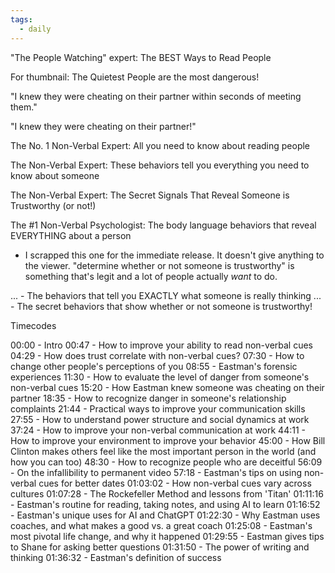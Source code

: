 ```yaml
---
tags:
  - daily
---
```

"The People Watching" expert: The BEST Ways to Read People 

For thumbnail: The Quietest People are the most dangerous!

"I knew they were cheating on their partner within seconds of meeting them."

"I knew they were cheating on their partner!"

The No. 1 Non-Verbal Expert: All you need to know about reading people

The Non-Verbal Expert: These behaviors tell you everything you need to know about someone

The Non-Verbal Expert: The Secret Signals That Reveal Someone is Trustworthy (or not!)

The #1 Non-Verbal Psychologist: The body language behaviors that reveal EVERYTHING about a person
 - I scrapped this one for the immediate release. It doesn't give anything to the viewer. "determine whether or not someone is trustworthy" is something that's legit and a lot of people actually *want* to do.

... - The behaviors that tell you EXACTLY what someone is really thinking
... - The secret behaviors that show whether or not someone is trustworthy!

Timecodes

00:00 - Intro
00:47 - How to improve your ability to read non-verbal cues
04:29 - How does trust correlate with non-verbal cues?
07:30 - How to change other people's perceptions of you
08:55 - Eastman's forensic experiences
11:30 - How to evaluate the level of danger from someone's non-verbal cues
15:20 - How Eastman knew someone was cheating on their partner
18:35 - How to recognize danger in someone's relationship complaints
21:44 - Practical ways to improve your communication skills
27:55 - How to understand power structure and social dynamics at work
37:24 - How to improve your non-verbal communication at work
44:11 - How to improve your environment to improve your behavior
45:00 - How Bill Clinton makes others feel like the most important person in the world (and how you can too)
48:30 - How to recognize people who are deceitful
56:09 - On the infallibility to permanent video
57:18 - Eastman's tips on using non-verbal cues for better dates
01:03:02 - How non-verbal cues vary across cultures
01:07:28 - The Rockefeller Method and lessons from 'Titan'
01:11:16 - Eastman's routine for reading, taking notes, and using AI to learn
01:16:52 - Eastman's unique uses for AI and ChatGPT
01:22:30 - Why Eastman uses coaches, and what makes a good vs. a great coach
01:25:08 - Eastman's most pivotal life change, and why it happened
01:29:55 - Eastman gives tips to Shane for asking better questions
01:31:50 - The power of writing and thinking
01:36:32 - Eastman's definition of success












